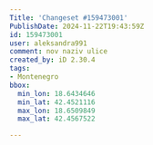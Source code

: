 ```yaml
---
Title: 'Changeset #159473001'
PublishDate: 2024-11-22T19:43:59Z
id: 159473001
user: aleksandra991
comment: nov naziv ulice
created_by: iD 2.30.4
tags:
- Montenegro
bbox:
  min_lon: 18.6434646
  min_lat: 42.4521116
  max_lon: 18.6509849
  max_lat: 42.4567522

---
```

